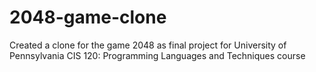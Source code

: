 # 2048-game-clone
Created a clone for the game 2048 as final project for University of Pennsylvania CIS 120: Programming Languages and Techniques course
